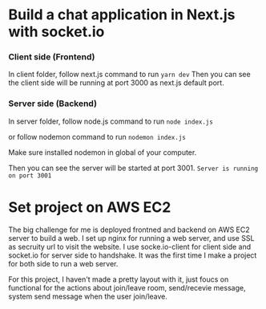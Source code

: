 # Build a chat application in Next.js with socket.io

### Client side (Frontend)
In client folder, follow next.js command to run
```yarn dev```
Then you can see the client side will be running at port 3000 as next.js default port.

### Server side (Backend)
In server folder, follow node.js command to run
```node index.js```

or follow nodemon command to run
```nodemon index.js```

Make sure installed nodemon in global of your computer.

Then you can see the server will be started at port 3001.
```Server is running on port 3001```

# Set project on AWS EC2
The big challenge for me is deployed frontned and backend on AWS EC2 server to build a web.
I set up nginx for running a web server, and use SSL as secruity url to visit the website.
I use socke.io-client for client side and socket.io for server side to handshake. It was the first time I make a project for both side to run a web server.

For this project, I haven't made a pretty layout with it, just foucs on functional for the actions about join/leave room, send/recevie message, system send message when the user join/leave.
